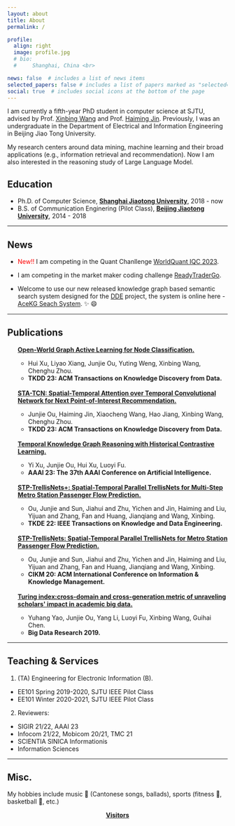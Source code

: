 ```yaml
---
layout: about
title: About
permalink: /

profile:
  align: right
  image: profile.jpg
  # bio: 
  #     Shanghai, China <br>

news: false  # includes a list of news items
selected_papers: false # includes a list of papers marked as "selected={true}"
social: true  # includes social icons at the bottom of the page
---
```


I am currently a fifth-year PhD student in computer science at SJTU, advised by Prof. [Xinbing Wang](https://www.cs.sjtu.edu.cn/~wang-xb/) and Prof. [Haiming Jin](https://jhc.sjtu.edu.cn/~haimingjin/). Previously, I was an undergraduate in the Department of Electrical and Information Engineering in Beijing Jiao Tong University.

My research centers around data mining, machine learning and their broad applications (e.g., information retrieval and recommendation). Now I am also interested in the reasoning study of Large Language Model.

## Education

* Ph.D. of Computer Science, <strong><a href="https://en.sjtu.edu.cn/">Shanghai Jiaotong University</a></strong>, 2018 - now
* B.S. of Communication Enginering (Pilot Class), <strong><a href="http://en.njtu.edu.cn/">Beijing Jiaotong University</a></strong>, 2014 - 2018

---
## News
* <span style="color:red">New!!</span> I am competing in the Quant Chanllenge [WorldQuant IQC 2023](https://platform.worldquantbrain.com/competition/IQC2023S1).

* I am competing in the market maker coding challenge [ReadyTraderGo](https://readytradergo.optiver.com/).

* Welcome to use our new released knowledge graph based semantic search system designed for the [DDE](https://www.ddeworld.org/) project, the system is online here - [AceKG Seach System](https://search.acekg.cn). :sparkles: :smile:

---
## Publications
<ul>
     <strong><a href="https://dl.acm.org/doi/10.1145/3607144">Open-World Graph Active Learning for Node Classification.</a></strong>
      <ul>
        <li> Hui Xu, Liyao Xiang, Junjie Ou, Yuting Weng, Xinbing Wang, Chenghu Zhou.</li>
        <li><strong>TKDD 23: ACM Transactions on Knowledge Discovery from Data.</strong></li>
      </ul>
    <br>
     <strong><a href="https://dl.acm.org/doi/10.1145/3596497">STA-TCN: Spatial-Temporal Attention over Temporal Convolutional Network for Next Point-of-Interest Recommendation.</a></strong>
      <ul>
        <li> Junjie Ou, Haiming Jin, Xiaocheng Wang, Hao Jiang, Xinbing Wang, Chenghu Zhou.</li>
        <li><strong>TKDD 23: ACM Transactions on Knowledge Discovery from Data.</strong></li>
      </ul>
    <br>
     <strong><a href="https://arxiv.org/abs/2211.10904">Temporal Knowledge Graph Reasoning with Historical Contrastive Learning.</a></strong>
      <ul>
        <li>Yi Xu, Junjie Ou, Hui Xu, Luoyi Fu.</li>
        <li><strong>AAAI 23: The 37th AAAI Conference on Artificial Intelligence.</strong></li>
      </ul>
    <br>
     <strong><a href="https://ieeexplore.ieee.org/document/9813413">STP-TrellisNets+: Spatial-Temporal Parallel TrellisNets for Multi-Step Metro Station Passenger Flow Prediction.</a></strong>
      <ul>
        <li>Ou, Junjie and Sun, Jiahui and Zhu, Yichen and Jin, Haiming and Liu, Yijuan and Zhang, Fan and Huang, Jianqiang and Wang, Xinbing.</li>
        <li><strong>TKDE 22: IEEE Transactions on Knowledge and Data Engineering.</strong></li>
      </ul>
    <br>
     <strong><a href="https://dl.acm.org/doi/10.1145/3340531.3411874">STP-TrellisNets: Spatial-Temporal Parallel TrellisNets for Metro Station Passenger Flow Prediction.</a></strong>
      <ul>
        <li>Ou, Junjie and Sun, Jiahui and Zhu, Yichen and Jin, Haiming and Liu, Yijuan and Zhang, Fan and Huang, Jianqiang and Wang, Xinbing.</li>
        <li><strong>CIKM 20: ACM International Conference on Information & Knowledge Management.</strong></li>
      </ul>
    <br>
     <strong><a href="http://www.infocomm-journal.com/bdr/EN/abstract/article_169353.shtml">Turing index:cross-domain and cross-generation metric of unraveling scholars' impact in academic big data.</a></strong>
      <ul>
        <li>Yuhang Yao, Junjie Ou, Yang Li, Luoyi Fu, Xinbing Wang, Guihai Chen.</li>
        <li><strong>Big Data Research 2019.</strong></li>
      </ul>
  </ul>

---
## Teaching & Services

1. (TA) Engineering for Electronic Information (B).
-  EE101 Spring 2019-2020, SJTU IEEE Pilot Class
-  EE101 Winter 2020-2021, SJTU IEEE Pilot Class

2. Reviewers:
- SIGIR 21/22, AAAI 23
- Infocom 21/22, Mobicom 20/21, TMC 21
- SCIENTIA SINICA Informationis
- Information Sciences

--- 
## Misc.

My hobbies include music :musical_score: (Cantonese songs, ballads), sports (fitness :muscle:, basketball :basketball:, etc.)

<center><strong><a href="https://clustrmaps.com/site/1bn4p">Visitors</a></strong></center>
<!-- [Visitors](https://clustrmaps.com/site/1bn4p)</center> -->